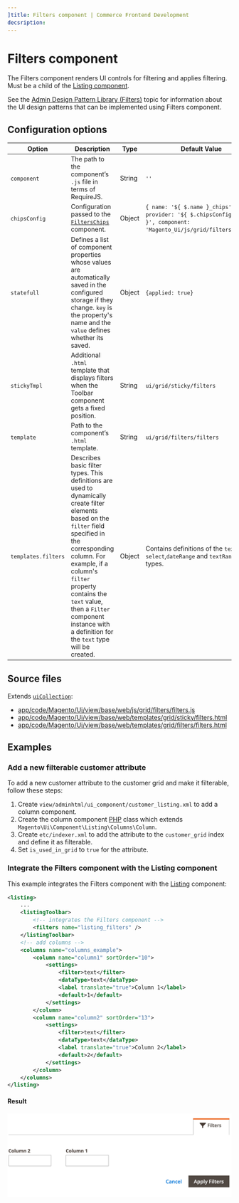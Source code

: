 ```yaml
---
]title: Filters component | Commerce Frontend Development
decsription:
---
```


# Filters component

The Filters component renders UI controls for filtering and applies filtering. Must be a child of the [Listing component](listing-grid.html).

See the [Admin Design Pattern Library (Filters)](https://devdocs.magento.com/guides/v2.4/pattern-library/filters/data-table-filters/filtering.html) topic for information about the UI design patterns that can be implemented using Filters component.

## Configuration options

| Option | Description | Type | Default Value |
| --- | --- | --- | --- |
| `component` | The path to the component’s `.js` file in terms of RequireJS. | String | `''` |
| `chipsConfig` | Configuration passed to the [`FiltersChips`](filterschips.html) component. | Object | `{ name: '${ $.name }_chips', provider: '${ $.chipsConfig.name }', component: 'Magento_Ui/js/grid/filters/chips'}` |
| `statefull` |Defines a list of component properties whose values are automatically saved in the configured storage if they change. `key` is the property's name and the `value` defines whether its saved.  | Object | `{applied: true}` |
| `stickyTmpl` | Additional `.html` template that displays filters when the Toolbar component gets a fixed position. | String | `ui/grid/sticky/filters` |
| `template` | Path to the component’s `.html` template. | String | `ui/grid/filters/filters` |
| `templates.filters` |Describes basic filter types. This definitions are used to dynamically create filter elements based on the `filter` field specified in the corresponding column. For example, if a column's `filter` property contains the `text` value, then a `Filter` component instance with a definition for the `text` type will be created.  | Object | Contains definitions of the `text`, `select`,`dateRange` and `textRange` filter types. |

## Source files

Extends [`uiCollection`](concepts/collection.md):

-  [app/code/Magento/Ui/view/base/web/js/grid/filters/filters.js](https://github.com/magento/magento2/blob/2.4/app/code/Magento/Ui/view/base/web/js/grid/filters/filters.js)
-  [app/code/Magento/Ui/view/base/web/templates/grid/sticky/filters.html](https://github.com/magento/magento2/blob/2.4/app/code/Magento/Ui/view/base/web/templates/grid/sticky/filters.html)
-  [app/code/Magento/Ui/view/base/web/templates/grid/filters/filters.html](https://github.com/magento/magento2/blob/2.4/app/code/Magento/Ui/view/base/web/templates/grid/filters/filters.html)

## Examples

### Add a new filterable customer attribute

To add a new customer attribute to the customer grid and make it filterable, follow these steps:

1. Create `view/adminhtml/ui_component/customer_listing.xml` to add a column component.
1. Create the column component [PHP](https://glossary.magento.com/php) class which extends `Magento\Ui\Component\Listing\Columns\Column`.
1. Create `etc/indexer.xml` to add the attribute to the `customer_grid` index and define it as filterable.
1. Set `is_used_in_grid` to `true` for the attribute.

### Integrate the Filters component with the Listing component

This example integrates the Filters component with the [Listing](listing-grid.html) component:

```xml
<listing>
    ...
    <listingToolbar>
        <!-- integrates the Filters component -->
        <filters name="listing_filters" />
    </listingToolbar>
    <!-- add columns -->
    <columns name="columns_example">
        <column name="column1" sortOrder="10">
            <settings>
                <filter>text</filter>
                <dataType>text</dataType>
                <label translate="true">Column 1</label>
                <default>1</default>
            </settings>
        </column>
        <column name="column2" sortOrder="13">
            <settings>
                <filter>text</filter>
                <dataType>text</dataType>
                <label translate="true">Column 2</label>
                <default>2</default>
            </settings>
        </column>
    </columns>
</listing>
```

#### Result

![Filters Component example](../_images/ui-components/ui-filters-result.png)
